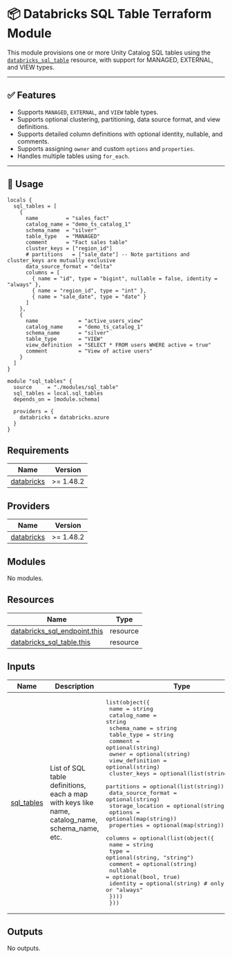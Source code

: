 # 📦 Databricks SQL Table Terraform Module

This module provisions one or more Unity Catalog SQL tables using the [`databricks_sql_table`](https://registry.terraform.io/providers/databricks/databricks/latest/docs/resources/sql_table) resource, with support for MANAGED, EXTERNAL, and VIEW types.

---

## ✅ Features

- Supports `MANAGED`, `EXTERNAL`, and `VIEW` table types.
- Supports optional clustering, partitioning, data source format, and view definitions.
- Supports detailed column definitions with optional identity, nullable, and comments.
- Supports assigning `owner` and custom `options` and `properties`.
- Handles multiple tables using `for_each`.

---

## 🚀 Usage

```hcl
locals {
  sql_tables = [
    {
      name         = "sales_fact"
      catalog_name = "demo_ts_catalog_1"
      schema_name  = "silver"
      table_type   = "MANAGED"
      comment      = "Fact sales table"
      cluster_keys = ["region_id"]
      # partitions   = ["sale_date"] -- Note partitions and cluster_keys are mutually exclusive
      data_source_format = "delta"
      columns = [
        { name = "id", type = "bigint", nullable = false, identity = "always" },
        { name = "region_id", type = "int" },
        { name = "sale_date", type = "date" }
      ]
    },
    {
      name             = "active_users_view"
      catalog_name     = "demo_ts_catalog_1"
      schema_name      = "silver"
      table_type       = "VIEW"
      view_definition  = "SELECT * FROM users WHERE active = true"
      comment          = "View of active users"
    }
  ]
}

module "sql_tables" {
  source     = "./modules/sql_table"
  sql_tables = local.sql_tables
  depends_on = [module.schema]

  providers = {
    databricks = databricks.azure
  }
}
```

<!-- BEGIN_TF_DOCS -->
## Requirements

| Name | Version |
|------|---------|
| <a name="requirement_databricks"></a> [databricks](#requirement\_databricks) | >= 1.48.2 |

## Providers

| Name | Version |
|------|---------|
| <a name="provider_databricks"></a> [databricks](#provider\_databricks) | >= 1.48.2 |

## Modules

No modules.

## Resources

| Name | Type |
|------|------|
| [databricks_sql_endpoint.this](https://registry.terraform.io/providers/databricks/databricks/latest/docs/resources/sql_endpoint) | resource |
| [databricks_sql_table.this](https://registry.terraform.io/providers/databricks/databricks/latest/docs/resources/sql_table) | resource |

## Inputs

| Name | Description | Type | Default | Required |
|------|-------------|------|---------|:--------:|
| <a name="input_sql_tables"></a> [sql\_tables](#input\_sql\_tables) | List of SQL table definitions, each a map with keys like name, catalog\_name, schema\_name, etc. | <pre>list(object({<br/>    name               = string<br/>    catalog_name       = string<br/>    schema_name        = string<br/>    table_type         = string<br/>    comment            = optional(string)<br/>    owner              = optional(string)<br/>    view_definition    = optional(string)<br/>    cluster_keys       = optional(list(string))<br/>    partitions         = optional(list(string))<br/>    data_source_format = optional(string)<br/>    storage_location   = optional(string)<br/>    options            = optional(map(string))<br/>    properties         = optional(map(string))<br/>    columns = optional(list(object({<br/>      name     = string<br/>      type     = optional(string, "string")<br/>      comment  = optional(string)<br/>      nullable = optional(bool, true)<br/>      identity = optional(string) # only "default" or "always"<br/>    })))<br/>  }))</pre> | `[]` | no |

## Outputs

No outputs.
<!-- END_TF_DOCS -->